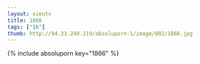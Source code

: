 ```yaml
--- 
layout: sieutv
title: 1866
tags: ["1k"]
thumb: http://94.23.248.219/absoluporn-1/image/002/1866.jpg
---
```

{% include absoluporn key="1866" %} 
